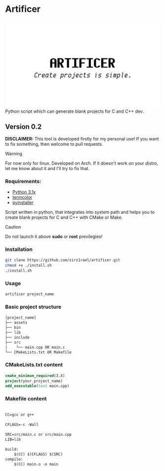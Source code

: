 # Artificer
![](pic.png)
Python script which can generate blank projects for C and C++ dev.

## Version 0.2
**DISCLAIMER:** This tool is developed firstly for my personal use!
If you want to fix something, then welcome to pull requests.

> [!WARNING]
> For now only for linux.
> Developed on Arch.
> If it doesn't work on your distro, let me know about it and I'll try to fix that.
### Requirements:
* [Python 3.1x](https://www.python.org/)
* [termcolor](https://pypi.org/project/termcolor/)
* [pyinstaller](https://pyinstaller.org/en/stable/)

Script written in python,
that integrates into system path and helps
you to create blank projects for C and C++ with CMake or Make.

> [!CAUTION]
> Do not launch it above **sudo** or **root** previlegies!

### Installation
```bash
git clone https://github.com/sirz1rael/artificer.git
chmod +x ./install.sh
./install.sh
```
### Usage
```bash
artificer project_name
```

### Basic project structure
```
[project_name]
├── assets
├── bin
├── lib
├── include
├── src
│    └── main.cpp OR main.c
└── CMakeLists.txt OR Makefile
```

### CMakeLists.txt content
```CMake
cmake_minimum_required(3.X)
project(your_project_name)
add_executable(test main.cpp)
```

### Makefile content
```make

CC=gcc or g++

CFLAGS=-c -Wall

SRC=src/main.c or src/main.cpp
LIB=lib

build:
	$(CC) $(CFLAGS) $(SRC)
compile:
	$(CC) main.o -o main
```
